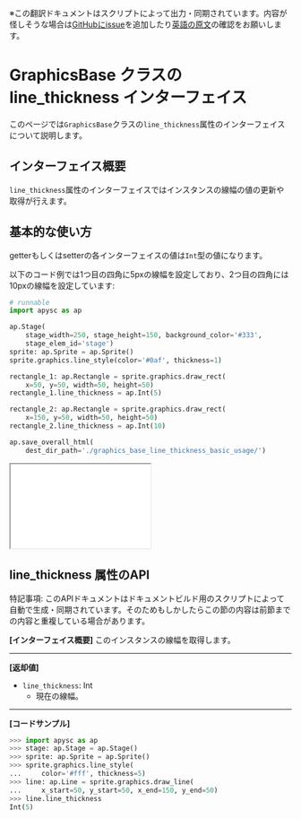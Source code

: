 <span class="inconspicuous-txt">※この翻訳ドキュメントはスクリプトによって出力・同期されています。内容が怪しそうな場合は<a href="https://github.com/simon-ritchie/apysc/issues" target="_blank">GitHubにissue</a>を追加したり[英語の原文](https://simon-ritchie.github.io/apysc/en/graphics_base_line_thickness.html)の確認をお願いします。</span>

# GraphicsBase クラスの line_thickness インターフェイス

このページでは`GraphicsBase`クラスの`line_thickness`属性のインターフェイスについて説明します。

## インターフェイス概要

`line_thickness`属性のインターフェイスではインスタンスの線幅の値の更新や取得が行えます。

## 基本的な使い方

getterもしくはsetterの各インターフェイスの値は`Int`型の値になります。

以下のコード例では1つ目の四角に5pxの線幅を設定しており、2つ目の四角には10pxの線幅を設定しています:

```py
# runnable
import apysc as ap

ap.Stage(
    stage_width=250, stage_height=150, background_color='#333',
    stage_elem_id='stage')
sprite: ap.Sprite = ap.Sprite()
sprite.graphics.line_style(color='#0af', thickness=1)

rectangle_1: ap.Rectangle = sprite.graphics.draw_rect(
    x=50, y=50, width=50, height=50)
rectangle_1.line_thickness = ap.Int(5)

rectangle_2: ap.Rectangle = sprite.graphics.draw_rect(
    x=150, y=50, width=50, height=50)
rectangle_2.line_thickness = ap.Int(10)

ap.save_overall_html(
    dest_dir_path='./graphics_base_line_thickness_basic_usage/')
```

<iframe src="static/graphics_base_line_thickness_basic_usage/index.html" width="250" height="150"></iframe>

## line_thickness 属性のAPI

<span class="inconspicuous-txt">特記事項: このAPIドキュメントはドキュメントビルド用のスクリプトによって自動で生成・同期されています。そのためもしかしたらこの節の内容は前節までの内容と重複している場合があります。</span>

**[インターフェイス概要]** このインスタンスの線幅を取得します。<hr>

**[返却値]**

- `line_thickness`: Int
  - 現在の線幅。

<hr>

**[コードサンプル]**

```py
>>> import apysc as ap
>>> stage: ap.Stage = ap.Stage()
>>> sprite: ap.Sprite = ap.Sprite()
>>> sprite.graphics.line_style(
...     color='#fff', thickness=5)
>>> line: ap.Line = sprite.graphics.draw_line(
...     x_start=50, y_start=50, x_end=150, y_end=50)
>>> line.line_thickness
Int(5)
```